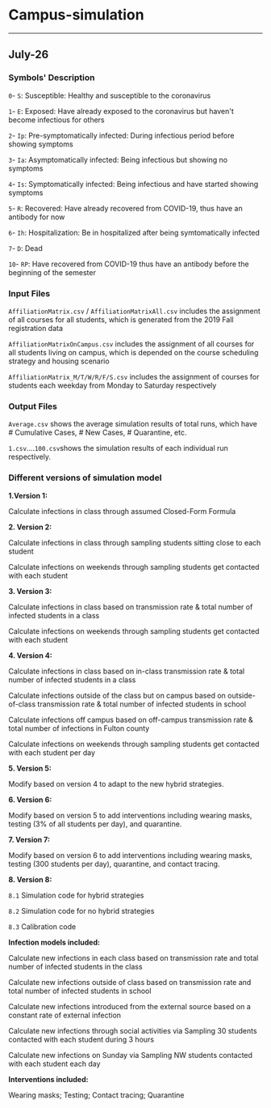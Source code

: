 # Campus-simulation

-----
July-26
-----

### Symbols' Description

`0`- `S`:   Susceptible: Healthy and susceptible to the coronavirus

`1`- `E`:   Exposed: Have already exposed to the coronavirus but haven't become infectious for others

`2`- `Ip`:  Pre-symptomatically infected: During infectious period before showing symptoms

`3`- `Ia`:  Asymptomatically infected: Being infectious but showing no symptoms

`4`- `Is`:  Symptomatically infected: Being infectious and have started showing symptoms

`5`- `R`:   Recovered: Have already recovered from COVID-19, thus have an antibody for now

`6`- `Ih`:  Hospitalization: Be in hospitalized after being symtomatically infected 

`7`- `D`:   Dead

`10`- `RP`: Have recovered from COVID-19 thus have an antibody before the beginning of the semester


### Input Files

`AffiliationMatrix.csv` / `AffiliationMatrixAll.csv` includes the assignment of all courses for all students, which is generated from the 2019 Fall registration data

`AffiliationMatrixOnCampus.csv` includes the assignment of all courses for all students living on campus, which is depended on the course scheduling strategy and housing scenario

`AffiliationMatrix_M/T/W/R/F/S.csv` includes the assignment of courses for students each weekday from Monday to Saturday respectively

### Output Files

`Average.csv` shows the average simulation results of total runs, which have # Cumulative Cases, # New Cases, # Quarantine, etc. 

`1.csv`....`100.csv`shows the simulation results of each individual run respectively.


### Different versions of simulation model

**1\.Version 1:** 

Calculate infections in class through assumed Closed-Form Formula


**2\. Version 2:**

Calculate infections in class through sampling students sitting close to each student

Calculate infections on weekends through sampling students get contacted with each student


**3\. Version 3:**

Calculate infections in class based on transmission rate & total number of infected students in a class

Calculate infections on weekends through sampling students get contacted with each student


**4\. Version 4:**

Calculate infections in class based on in-class transmission rate & total number of infected students in a class

Calculate infections outside of the class but on campus based on outside-of-class transmission rate & total number of infected students in school

Calculate infections off campus based on off-campus transmission rate & total number of infections in Fulton county

Calculate infections on weekends through sampling students get contacted with each student per day


**5\. Version 5:**

Modify based on version 4 to adapt to the new hybrid strategies.


**6\. Version 6:**

Modify based on version 5 to add interventions including wearing masks, testing (3% of all students per day), and quarantine.


**7\. Version 7:**

Modify based on version 6 to add interventions including wearing masks, testing (300 students per day), quarantine, and contact tracing.

**8\. Version 8:**

`8.1` Simulation code for hybrid strategies

`8.2` Simulation code for no hybrid strategies

`8.3` Calibration code

**Infection models included:**

Calculate new infections in each class based on transmission rate and  total number of infected students in the class

Calculate new infections outside of class based on transmission rate and total number of infected students in school

Calculate new infections introduced from the external source based on a constant rate of external infection

Calculate new infections through social activities via Sampling 30 students contacted with each student during 3 hours

Calculate new infections on Sunday via Sampling NW students contacted with each student each day

**Interventions included:**

Wearing masks;  Testing;  Contact tracing;  Quarantine

